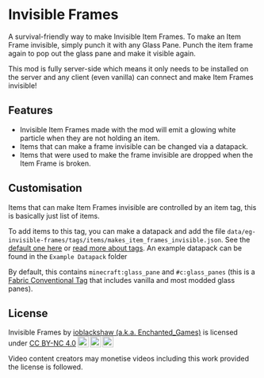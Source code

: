 # Invisible Frames
A survival-friendly way to make Invisible Item Frames. To make an Item Frame invisible, simply punch it with any Glass Pane. Punch the item frame again to pop out the glass pane and make it visible again.

This mod is fully server-side which means it only needs to be installed on the server and any client (even vanilla) can connect and make Item Frames invisible!

## Features
- Invisible Item Frames made with the mod will emit a glowing white particle when they are not holding an item.
- Items that can make a frame invisible can be changed via a datapack.
- Items that were used to make the frame invisible are dropped when the Item Frame is broken.

## Customisation
Items that can make Item Frames invisible are controlled by an item tag, this is basically just list of items.

To add items to this tag, you can make a datapack and add the file `data/eg-invisible-frames/tags/items/makes_item_frames_invisible.json`. See the [default one here](https://github.com/Enchanted-Games/invisible-frames/tree/main/src/main/resources/data/eg-invisible-frames/tags/items) or [read more about tags](https://minecraft.wiki/w/Tag#JSON_format). An example datapack can be found in the `Example Datapack` folder

By default, this contains `minecraft:glass_pane` and `#c:glass_panes` (this is a [Fabric Conventional Tag](https://fabricmc.net/wiki/community:common_tags) that includes vanilla and most modded glass panes).

## License

<p xmlns:cc="http://creativecommons.org/ns#" >Invisible Frames by <a rel="cc:attributionURL dct:creator" property="cc:attributionName" href="https://enchanted.games">ioblackshaw (a.k.a. Enchanted_Games)</a> is licensed under <a href="http://creativecommons.org/licenses/by-nc/4.0/?ref=chooser-v1" target="_blank" rel="license noopener noreferrer" style="display:inline-block;">CC BY-NC 4.0<img style="height:22px!important;margin-left:3px;vertical-align:text-bottom;" src="https://mirrors.creativecommons.org/presskit/icons/cc.svg?ref=chooser-v1"><img style="height:22px!important;margin-left:3px;vertical-align:text-bottom;" src="https://mirrors.creativecommons.org/presskit/icons/by.svg?ref=chooser-v1"><img style="height:22px!important;margin-left:3px;vertical-align:text-bottom;" src="https://mirrors.creativecommons.org/presskit/icons/nc.svg?ref=chooser-v1"></a></p>
Video content creators may monetise videos including this work provided the license is followed.
